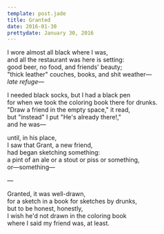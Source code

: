 ```yaml
---
template: post.jade
title: Granted
date: 2016-01-30
prettydate: January 30, 2016
---
```


I wore almost all black where I was,   
and all the restaurant was here is setting:   
good beer, no food, and friends' beauty;   
"thick leather" couches, books, and shit weather&mdash;   
*late refuge*&mdash;

I needed black socks, but I had a black pen   
for when we took the coloring book there for drunks.   
"Draw a friend in the empty space," it read,   
but "instead" I put "He's already there!,"   
and he was&mdash;  

until, in his place,  
I saw that Grant, a new friend,  
had began sketching something:  
a pint of an ale or a stout or piss or something,  
or&mdash;something&mdash;

&mdash;

Granted, it was well-drawn,  
for a sketch in a book for sketches by drunks,  
but to be honest, honestly,  
I wish he'd not drawn in the coloring book  
where I said my friend was, at least.
